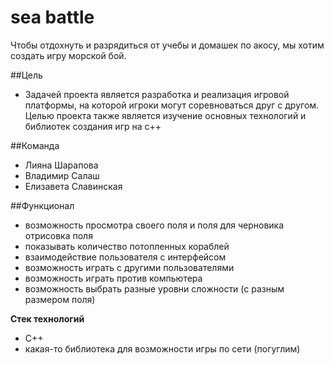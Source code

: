 # sea battle
Чтобы отдохнуть и разрядиться от учебы и домашек по акосу, мы хотим создать игру морской бой.

##Цель
- Задачей проекта является разработка и реализация игровой платформы, на которой игроки могут соревноваться друг с другом. Целью проекта также является изучение основных технологий и библиотек создания игр на c++

##Команда
- Лияна Шарапова
- Владимир Салаш
- Елизавета Славинская

##Функционал
- возможность просмотра своего поля и поля для черновика
отрисовка поля
- показывать количество потопленных кораблей
- взаимодействие пользователя с интерфейсом
- возможность играть с другими пользователями
- возможность играть против компьютера
- возможность выбрать разные уровни сложности (с разным размером поля)

**Стек технологий**
- С++
- какая-то библиотека для возможности игры по сети (погуглим)
